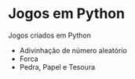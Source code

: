 # Jogos em Python
Jogos criados em Python

- Adivinhação de número aleatório
- Forca
- Pedra, Papel e Tesoura
